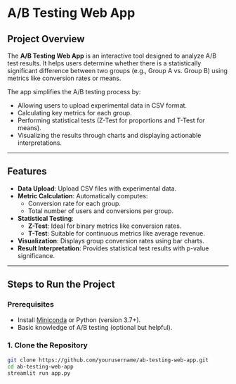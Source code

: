 # A/B Testing Web App

## Project Overview

The **A/B Testing Web App** is an interactive tool designed to analyze A/B test results. It helps users determine whether there is a statistically significant difference between two groups (e.g., Group A vs. Group B) using metrics like conversion rates or means. 

The app simplifies the A/B testing process by:
- Allowing users to upload experimental data in CSV format.
- Calculating key metrics for each group.
- Performing statistical tests (Z-Test for proportions and T-Test for means).
- Visualizing the results through charts and displaying actionable interpretations.

---

## Features

- **Data Upload**: Upload CSV files with experimental data.
- **Metric Calculation**: Automatically computes:
  - Conversion rate for each group.
  - Total number of users and conversions per group.
- **Statistical Testing**:
  - **Z-Test**: Ideal for binary metrics like conversion rates.
  - **T-Test**: Suitable for continuous metrics like average revenue.
- **Visualization**: Displays group conversion rates using bar charts.
- **Result Interpretation**: Provides statistical test results with p-value significance.

---

## Steps to Run the Project

### Prerequisites

- Install [Miniconda](https://docs.conda.io/en/latest/miniconda.html) or Python (version 3.7+).
- Basic knowledge of A/B testing (optional but helpful).

### 1. Clone the Repository

```bash
git clone https://github.com/yourusername/ab-testing-web-app.git
cd ab-testing-web-app
streamlit run app.py
